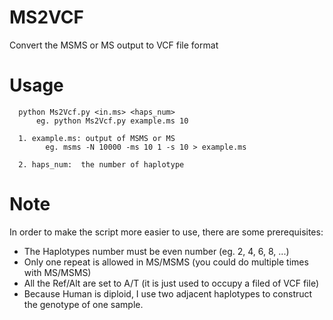 MS2VCF
=================
Convert the MSMS or MS output to VCF file format

Usage
=================
      python Ms2Vcf.py <in.ms> <haps_num>
          eg. python Ms2Vcf.py example.ms 10

      1. example.ms: output of MSMS or MS
            eg. msms -N 10000 -ms 10 1 -s 10 > example.ms

      2. haps_num:  the number of haplotype

Note
==================
In order to make the script more easier to use, there are some prerequisites:

* The Haplotypes number must be even number (eg. 2, 4, 6, 8, ...)
* Only one repeat is allowed in MS/MSMS (you could do multiple times with MS/MSMS)
* All the Ref/Alt are set to A/T (it is just used to occupy a filed of VCF file)
* Because Human is diploid, I use two adjacent haplotypes to construct the genotype of one sample.
